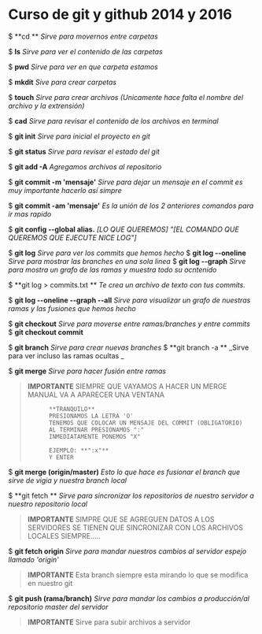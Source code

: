# Curso de git y github 2014 y 2016

\$ **cd ** _Sirve para movernos entre carpetas_

\$ **ls** _Sirve para ver el contenido de las carpetas_

\$ **pwd** _Sirve para ver en que carpeta estamos_

\$ **mkdit** _Sive para crear carpetas_

\$ **touch** _Sirve para crear archivos (Unicamente hace falta el nombre del archivo y la extrensión)_

\$ **cad** _Sirve para revisar el contenido de los archivos en terminal_

\$ **git init** _Sirve para inicial el proyecto en git_

\$ **git status** _Sirve para revisar el estado del git_

\$ **git add -A** _Agregamos archivos al repositorio_

\$ **git commit -m 'mensaje'** _Sirve para dejar un mensaje en el commit es muy importante hacerlo así simpre_

\$ **git commit -am 'mensaje'** _Es la unión de los 2 anteriores comandos para ir mas rapido_

\$ **git config --global alias.** _[LO QUE QUEREMOS] "[EL COMANDO QUE QUEREMOS QUE EJECUTE NICE LOG"]_

$ **git log** 														*Sirve para ver los commits que hemos hecho*
$ **git log --oneline** _Sirve para mostrar las branches en una sola linea_
\$ **git log --graph** _Sirve para mostra un grafo de las ramas y muestra todo su ocntenido_

\$ **git log > commits.txt ** _Te crea un archivo de texto con tus commits._

\$ **git log --oneline --graph --all** _Sirve para visualizar un grafo de nuestras ramas y las fusiones que hemos hecho_

$ **git checkout** 												*Sirve para moverse entre ramas/branches y entre commits*
$ **git checkout commit**

$ **git branch** 													*Sirve para crear nuevas branches*
$ **git branch -a ** _Sirve para ver incluso las ramas ocultas _

\$ **git merge** _Sirve para hacer fusión entre ramas_

> **IMPORTANTE**
> SIEMPRE QUE VAYAMOS A HACER UN MERGE MANUAL
> VA A APARECER UNA VENTANA
>
>     		**TRANQUILO**
>     		PRESIONAMOS LA LETRA 'O'
>     		TENEMOS QUE COLOCAR UN MENSAJE DEL COMMIT (OBLIGATORIO)
>     		AL TERMINAR PRESIONAMOS ":"
>     		INMEDIATAMENTE PONEMOS "X"
>
>     		EJEMPLO: **":x"**
>     		Y ENTER

\$ **git merge (origin/master)** _Esto lo que hace es fusionar el branch que sirve de vigia y nuestra branch local_

\$ **git fetch ** _Sirve para sincronizar los repositorios de nuestro servidor a nuestro repositorio local_

> **IMPORTANTE**
> SIMPRE QUE SE AGREGUEN DATOS A LOS SERVIDORES SE TIENEN QUE SINCRONIZAR CON LOS ARCHIVOS LOCALES
> SIEMPRE.....

\$ **git fetch origin** _Sirve para mandar nuestros cambios al servidor espejo llamado 'origin'_

> **IMPORTANTE**
> Esta branch siempre esta mirando lo que se modifica en nuestro git

\$ **git push (rama/branch)** _Sirve para mandar los cambios a producción/al repositorio master del servidor_

> **IMPORTANTE**
> Sirve para subir archivos a servidor

